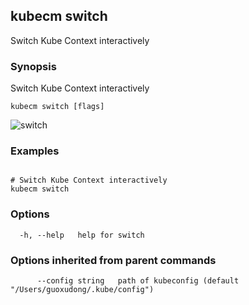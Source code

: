 ## kubecm switch

Switch Kube Context interactively

### Synopsis


Switch Kube Context interactively


```
kubecm switch [flags]
```

![switch](../../static/switch.gif)

### Examples

```

# Switch Kube Context interactively
kubecm switch

```

### Options

```
  -h, --help   help for switch
```

### Options inherited from parent commands

```
      --config string   path of kubeconfig (default "/Users/guoxudong/.kube/config")
```
